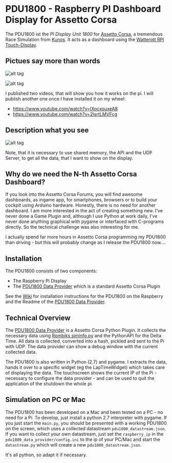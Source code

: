 # PDU1800 - Raspberry PI Dashboard Display for Assetto Corsa

The PDU1800 ist the *PI Display Unit 1800* for [Assetto Corsa](http://www.assettocorsa.net/), a tremendous Race Simulation from [Kunos](http://www.kunos-simulazioni.com/). It acts as a dashboard using the  [Watterott RPi Touch-Display](https://github.com/watterott/RPi-Display).

## Pictues say more than words

![alt tag](https://raw.github.com/sumpfgottheit/pdu1800/master/doc/screen1.png)

![alt tag](https://raw.github.com/sumpfgottheit/pdu1800/master/doc/screen2.jpg)

I published two videos, that will show you how it works on the pi. I will publish another one once I have installed it on my wheel:

* https://www.youtube.com/watch?v=lXocxouxeA8
* https://www.youtube.com/watch?v=2IsrtLMVFcg

## Description what you see

![alt tag](https://raw.github.com/sumpfgottheit/pdu1800/master/doc/display_widget_description.png)

Note, that it is necessary to use shared memory, the API and the UDP Server, to get all the data, that I want to show on the display.

## Why do we need the N-th Assetto Corsa Dashboard?

If you look into the Assetto Corsa Forums, you will find awesome dashboards, as ingame app, for smartphones, browsers or to build your cockpit using Arduino hardware. Honestly, there is no need for another dashboard. I am more interested in the act of creating something new. I've never done a Game Plugin and, although I use Python at work daily, I've never done anything graphical with pygame or interfaced with C-programs directly. So the technical challenge was also interesting for me.

I actually spend far more hours in Assetto Corsa programming my PDU1800 than driving - but this will probably change as I release the PDU1800 now....

## Installation

The PDU1800 consists of two components:

* The Raspberry Pi Display
* The [PDU1800 Data Provider](https://github.com/sumpfgottheit/pdu1800_data_provider) which is a standard Assetto Corsa Plugin 

See the [Wiki](https://github.com/sumpfgottheit/pdu1800/wiki) for installation instructions for the PDU1800 on the Raspberry and the Readme of the [PDU1800 Data Provider](https://github.com/sumpfgottheit/pdu1800_data_provider).

## Technical Overview

The [PDU1800 Data Provider](https://github.com/sumpfgottheit/pdu1800_data_provider) is a Assetto Corsa Python Plugin. It collects the necessary data using [Rombiks siminfo.py](http://www.assettocorsa.net/forum/index.php?threads/shared-memory-for-python-applications-sim_info-py-for-ac-v0-22.11382/) and the PythonAPI for the Delta Time. All data is collected, converted into a hash, pickled and sent to the Pi with UDP. The data provider can show a debug window with the current collected data. 

The PDU1800 is also written in Python (2.7) and pygame. I extracts the data, hands it over to a specific widget (eg the LapTimeWidget) which takes care of displaying the data. The touchscreen shows the current IP of the Pi - necessary to configure the data provider - and can be used to quit the application of the shutdown the whole pi.

## Simulation on PC or Mac

The PDU1800 has been developed on a Mac and been tested on a PC - no need for a Pi. To develop, just install a python 2.7 interpreter with pygame. If you just start the `main.py`, you should be presented with a working PDU1800 on the screen, which uses a collected datastream `pdu1800_datastream.json`. If you want to collect your own datastream, just set the `raspberry_ip` in the `pdu1800_data_provider/config.ini` to the ip of your PC/Mac and start the `datastream.py` which will create a new `pdu1800_datastream.json`. 

It's all python, so adapt it if necessary.


